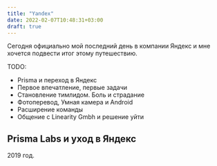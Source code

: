 ```yaml
---
title: "Yandex"
date: 2022-02-07T10:48:31+03:00
draft: true
---
```


Сегодня официально мой последний день в компании Яндекс и мне хочется подвести итог этому путешествию.

TODO:
- Prisma и переход в Яндекс
- Первое впечатление, первые задачи
- Становление тимлидом. Боль и страдание
- Фотоперевод, Умная камера и Android
- Расширение команды
- Общение с Linearity Gmbh и решение уйти

## Prisma Labs и уход в Яндекс

2019 год. 
